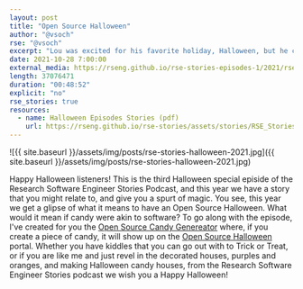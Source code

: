 ```yaml
---
layout: post
title: "Open Source Halloween"
author: "@vsoch"
rse: "@vsoch"
excerpt: "Lou was excited for his favorite holiday, Halloween, but he couldn't have predicted how an Open Source Halloween would change his life."
date: 2021-10-28 7:00:00
external_media: https://rseng.github.io/rse-stories-episodes-1/2021/rse-stories-open-source-halloween-2021-episode-67.mp3
length: 37076471
duration: "00:48:52"
explicit: "no"
rse_stories: true
resources:
  - name: Halloween Episodes Stories (pdf)
    url: https://rseng.github.io/rse-stories/assets/stories/RSE_Stories_Halloween_Special_Episodes.pdf
--- 
```


![{{ site.baseurl }}/assets/img/posts/rse-stories-halloween-2021.jpg]({{ site.baseurl }}/assets/img/posts/rse-stories-halloween-2021.jpg)

Happy Halloween listeners! This is the third Halloween special episide of the Research Software Engineer Stories Podcast,
and this year we have a story that you might relate to, and give you a spurt of magic. You see, this year we
get a glipse of what it means to have an Open Source Halloween. What would it mean if candy were akin to software?
To go along with the episode, I've created for you the [Open Source Candy Genereator](https://vsoch.github.io/candy-generator/)
where, if you create a piece of candy, it will show up on the [Open Source Halloween](https://rseng.github.io/open-source-halloween/) portal.
Whether you have kiddles that you can go out with to Trick or Treat, or if you are like me and just revel in the decorated houses,
purples and oranges, and making Halloween candy houses, from the Research Software Engineer Stories podcast we wish you a Happy Halloween!
